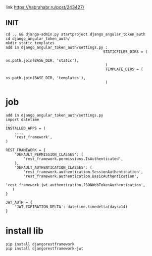 link https://habrahabr.ru/post/243427/

INIT
----
    cd .. && django-admin.py startproject django_angular_token_auth
    cd django_angular_token_auth/
    mkdir static templates
    add in django_angular_token_auth/settings.py : 
                                                STATICFILES_DIRS = (
                                                     os.path.join(BASE_DIR, 'static'),
                                                 )
                                                 TEMPLATE_DIRS = (
                                                     os.path.join(BASE_DIR, 'templates'),
                                                 )

job
===
    add in django_angular_token_auth/settings.py
    import datetime
    ...
    INSTALLED_APPS = (
        ...,
        'rest_framework',
    )
    
    REST_FRAMEWORK = {
        'DEFAULT_PERMISSION_CLASSES': (
            'rest_framework.permissions.IsAuthenticated',
        ),
        'DEFAULT_AUTHENTICATION_CLASSES': (
            'rest_framework.authentication.SessionAuthentication',
            'rest_framework.authentication.BasicAuthentication',
            'rest_framework_jwt.authentication.JSONWebTokenAuthentication',
       )
    }
    
    JWT_AUTH = {
        'JWT_EXPIRATION_DELTA': datetime.timedelta(days=14)
    }

install lib
===========
    pip install djangorestframework
    pip install djangorestframework-jwt

